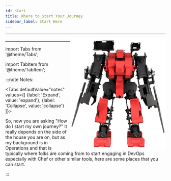 ```yaml
---
id: start
title: Where to Start Your Journey
sidebar_label: Start Here
---
```

___

<img src='../../img/transform/transform.png' alt="Transformation" align="right" width="300"/>

### 
___

import Tabs from '@theme/Tabs';

import TabItem from '@theme/TabItem';

:::note Notes:

<Tabs
  defaultValue="notes"
  values={[
    {label: 'Expand', value: 'expand'},
    {label: 'Collapse', value: 'collapse'}
  ]}>
  <TabItem value="expand">

  So, now you are asking "How do I start my own journey?"  It really depends on the side of the house you are on, but as my background is in Operations and that is typically where folks are coming from to start engaging in DevOps especially with Chef or other similar tools, here are some places that you can start.
  
  </TabItem>
</Tabs>

:::
